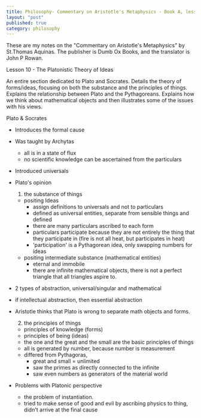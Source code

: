 ```yaml
---
title: Philosophy- Commentary on Aristotle's Metaphysics - Book A, lesson 10
layout: "post"
published: true
category: philosophy
---
```

These are my notes on the "Commentary on Aristotle's Metaphysics" by St.Thomas Aquinas. The publisher is Dumb Ox Books, and the translator is John P Rowan.

Lesson 10 - The Platonistic Theory of Ideas

An entire section dedicated to Plato and Socrates. Details the theory of forms/ideas, focusing on both the substance and the principles of things. Explains the relationship between Plato and the Pythagoreans. Explains how we think about mathematical objects and then illustrates some of the issues with his views. 

Plato & Socrates
  - Introduces the formal cause
  - Was taught by Archytas
    - all is in a state of flux
    - no scientific knowledge can be ascertained from the particulars 
  - Introduced universals
  - Plato's opinion
    1. the substance of things
      - positing Ideas
        - assign definitions to universals and not to particulars
        - defined as universal entities, separate from sensible things and defined
        - there are many particulars ascribed to each form
        - particulars participate because they are not entirely the thing that they participate in (fire is not all heat, but participates in heat)
        - 'participation' is a Pythagorean idea, only swapping numbers for ideas
      - positing intermediate substance (mathematical entities)
        - eternal and immobile
        - there are infinite mathematical objects, there is not a perfect triangle that all triangles aspire to.
  - 2 types of abstraction, universal/singular and mathematical
  - if intellectual abstraction, then essential abstraction
  - Aristotle thinks that Plato is wrong to separate math objects and forms. 

    2. the principles of things
      - principles of knowledge (forms)
      - principles of being (ideas)
      - the one and the great and the small are the basic principles of things
      - all is generated by number, because number is measurement
      - differed from Pythagoras, 
        - great and small = unlimited
        - saw the primes as directly connected to the infinite
        - saw even numbers as generators of the material world 
  - Problems with Platonic perspective
    - the problem of instantiation.
    - tried to make sense of good and evil by ascribing physics to thing, didn't arrive at the final cause   
    
      
